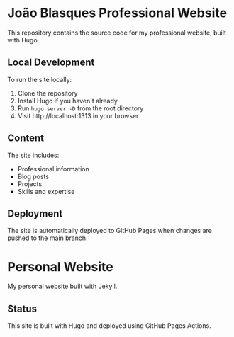 # João Blasques Professional Website

This repository contains the source code for my professional website, built with Hugo.

## Local Development

To run the site locally:

1. Clone the repository
2. Install Hugo if you haven't already
3. Run `hugo server -D` from the root directory
4. Visit http://localhost:1313 in your browser

## Content

The site includes:
- Professional information
- Blog posts
- Projects
- Skills and expertise

## Deployment

The site is automatically deployed to GitHub Pages when changes are pushed to the main branch.

# Personal Website

My personal website built with Jekyll.

## Status

This site is built with Hugo and deployed using GitHub Pages Actions. 
